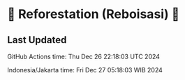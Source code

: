 
# 🌳 Reforestation (Reboisasi) 🌲

## Last Updated

GitHub Actions time: Thu Dec 26 22:18:03 UTC 2024

Indonesia/Jakarta time: Fri Dec 27 05:18:03 WIB 2024
